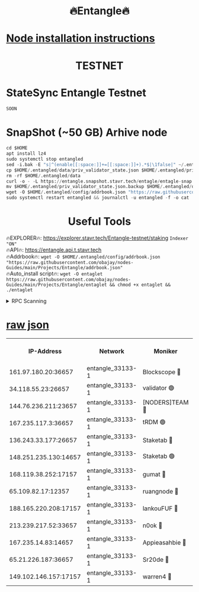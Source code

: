 <h1 align="center"> 🔥Entangle🔥</h1>

[Node installation instructions](https://github.com/obajay/nodes-Guides/tree/main/Projects/Entangle)
=

<h1 align="center"> TESTNET</h1>

# StateSync Entangle Testnet
```python
SOON
```
# SnapShot (~50 GB) Arhive node
```python
cd $HOME
apt install lz4
sudo systemctl stop entangled
sed -i.bak -E "s|^(enable[[:space:]]+=[[:space:]]+).*$|\1false|" ~/.entangled/config/config.toml
cp $HOME/.entangled/data/priv_validator_state.json $HOME/.entangled/priv_validator_state.json.backup
rm -rf $HOME/.entangled/data
curl -o - -L https://entangle.snapshot.stavr.tech/entagle/entagle-snap.tar.lz4 | lz4 -c -d - | tar -x -C $HOME/.entangled --strip-components 2
mv $HOME/.entangled/priv_validator_state.json.backup $HOME/.entangled/data/priv_validator_state.json
wget -O $HOME/.entangled/config/addrbook.json "https://raw.githubusercontent.com/obajay/nodes-Guides/main/Projects/Entangle/addrbook.json"
sudo systemctl restart entangled && journalctl -u entangled -f -o cat
```
 <h1 align="center"> Useful Tools</h1>
 
🔥EXPLORER🔥: https://explorer.stavr.tech/Entangle-testnet/staking        `Indexer "ON"` \
🔥API🔥:      https://entangle.api.t.stavr.tech \
🔥Addrbook🔥: ```wget -O $HOME/.entangled/config/addrbook.json "https://raw.githubusercontent.com/obajay/nodes-Guides/main/Projects/Entangle/addrbook.json"``` \
🔥Auto_install script🔥:  `wget -O entaglet https://raw.githubusercontent.com/obajay/nodes-Guides/main/Projects/Entangle/entaglet && chmod +x entaglet && ./entaglet`


<details>
<summary>RPC Scanning</summary>

<h2 align="center"> We scan nodes in real time every 4 hours. And we provide the final result of RPC endpoints.
We cannot influence the operation of these nodes in any way. </h2>


```python
If Voting Power is higher than 0 --> then the Node is a validator of the network and may be subject to attack and be a potential threat to the chain.
```
```python
We marked such validators with a red symbol
```

</details>

[raw json](https://rpc-check.entangt.stavr.tech/entangt/rpc-entangt-result.json)
=


<table><tr><th>IP-Address</th><th>Network</th><th>Moniker</th><th>Latest Block Height</th><th>Earliest Block Height</th><th>Catching Up</th><th>Tx Index</th><th>Voting Power</th><th>Scan Time</th></tr><tr><td>161.97.180.20:36657</td><td>entangle_33133-1</td><td>Blockscope 🔴</td><td>2123285</td><td>1</td><td>False</td><td>off</td><td>282141343843787</td><td>2024-02-10T19:32:11.507509537UTC</td></tr><tr><td>34.118.55.23:26657</td><td>entangle_33133-1</td><td>validator 🟢</td><td>2123285</td><td>1</td><td>False</td><td>on</td><td>0</td><td>2024-02-10T19:32:12.222385048UTC</td></tr><tr><td>144.76.236.211:23657</td><td>entangle_33133-1</td><td>[NODERS]TEAM 🔴</td><td>2123285</td><td>1</td><td>False</td><td>off</td><td>27053903026489308</td><td>2024-02-10T19:32:19.515692778UTC</td></tr><tr><td>167.235.117.3:36657</td><td>entangle_33133-1</td><td>tRDM 🟢</td><td>2123288</td><td>1</td><td>False</td><td>on</td><td>0</td><td>2024-02-10T19:32:29.215050139UTC</td></tr><tr><td>136.243.33.177:26657</td><td>entangle_33133-1</td><td>Staketab 🔴</td><td>2123286</td><td>660001</td><td>False</td><td>on</td><td>130692994821654</td><td>2024-02-10T19:32:19.767195018UTC</td></tr><tr><td>148.251.235.130:14657</td><td>entangle_33133-1</td><td>Staketab 🟢</td><td>2123285</td><td>660801</td><td>False</td><td>on</td><td>0</td><td>2024-02-10T19:32:10.838256243UTC</td></tr><tr><td>168.119.38.252:17157</td><td>entangle_33133-1</td><td>gumat 🔴</td><td>2123285</td><td>962001</td><td>False</td><td>on</td><td>324694789017197</td><td>2024-02-10T19:32:12.460630391UTC</td></tr><tr><td>65.109.82.17:12357</td><td>entangle_33133-1</td><td>ruangnode 🔴</td><td>2123285</td><td>1312001</td><td>False</td><td>off</td><td>478932002049971</td><td>2024-02-10T19:32:11.885395349UTC</td></tr><tr><td>188.165.220.208:17157</td><td>entangle_33133-1</td><td>lankouFUF 🔴</td><td>2123285</td><td>1910001</td><td>False</td><td>off</td><td>305792474331123</td><td>2024-02-10T19:32:12.768702546UTC</td></tr><tr><td>213.239.217.52:33657</td><td>entangle_33133-1</td><td>n0ok 🔴</td><td>2123287</td><td>2023287</td><td>False</td><td>off</td><td>46579053079517164</td><td>2024-02-10T19:32:24.438117140UTC</td></tr><tr><td>167.235.14.83:14657</td><td>entangle_33133-1</td><td>Appieasahbie 🔴</td><td>2123288</td><td>2042001</td><td>False</td><td>on</td><td>43245455619889815</td><td>2024-02-10T19:32:28.870657381UTC</td></tr><tr><td>65.21.226.187:36657</td><td>entangle_33133-1</td><td>Sr20de 🔴</td><td>2123285</td><td>2049001</td><td>False</td><td>off</td><td>9779915313533</td><td>2024-02-10T19:32:11.238682681UTC</td></tr><tr><td>149.102.146.157:17157</td><td>entangle_33133-1</td><td>warren4 🔴</td><td>2123286</td><td>2098001</td><td>False</td><td>on</td><td>484658272683515</td><td>2024-02-10T19:32:19.231606940UTC</td></tr></table>
